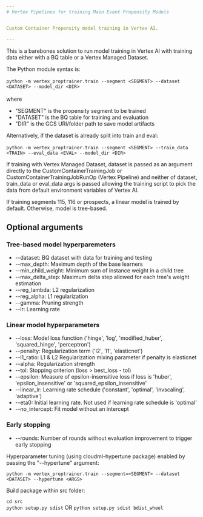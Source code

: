 ```yaml
---
# Vertex Pipelines for training Main Event Propensity Models


Custom Container Propensity model training in Vertex AI.

---
```


This is a barebones solution to run model training in Vertex AI with training data
either with a BQ table or a Vertex Managed Dataset.

The Python module syntax is:\
\
`python -m vertex_proptrainer.train --segment <SEGMENT> --dataset <DATASET> --model_dir <DIR>`\
\
where
- "SEGMENT" is the propensity segment to be trained
- "DATASET" is the BQ table for training and evaluation
- "DIR" is the GCS URI/folder path to save model artifacts

Alternatively, if the dataset is already split into train and eval:\
\
`python -m vertex_proptrainer.train --segment <SEGMENT> --train_data <TRAIN> --eval_data <EVAL> --model_dir <DIR>`


If training with Vertex Managed Dataset, dataset is passed as an argument directly to the 
CustomContainerTrainingJob or CustomContainerTrainingJobRunOp (Vertex Pipeline) and neither of
dataset, train_data or eval_data args is passed allowing the training script to pick the data
from default environment variables of Vertex AI.

If training segments 115, 116 or prospects, a linear model is trained by default.
Otherwise, model is tree-based.

## Optional arguments
### Tree-based model hyperparemeters
- --dataset: BQ dataset with data for training and testing
- --max_depth: Maximum depth of the base learners
- --min_child_weight: Minimum sum of instance weight in a child tree
- --max_delta_step: Maximum delta step allowed for each tree's weight estimation
- --reg_lambda: L2 regularization
- --reg_alpha: L1 regularization
- --gamma: Pruning strength
- --lr: Learning rate

### Linear model hyperparameters
- --loss: Model loss function ('hinge', 'log', 'modified_huber', 'squared_hinge', 'perceptron')
- --penalty: Regularization term ('l2', 'l1', 'elasticnet')
- --l1_ratio: L1 & L2 Regularization mixing parameter if penalty is elasticnet
- --alpha: Regularization strength
- --tol: Stopping criterion (loss > best_loss - tol)
- --epsilon: Measure of epsilon-insensitive loss if loss is 'huber', 'epsilon_insensitive' or 'squared_epsilon_insensitive'
- --linear_lr: Learning rate schedule ('constant', 'optimal', 'invscaling', 'adaptive')
- --eta0: Initial learning rate. Not used if learning rate schedule is 'optimal'
- --no_intercept: Fit model without an intercept

### Early stopping
- --rounds: Number of rounds without evaluation improvement to trigger early stopping

Hyperparameter tuning (using cloudml-hypertune package) enabled by passing the "--hypertune" argument:

`python -m vertex_proptrainer.train --segment=<SEGMENT> --dataset <DATASET> --hypertune <ARGS>`

Build package within src folder:

`cd src`\
`python setup.py sdist` OR `python setup.py sdist bdist_wheel`